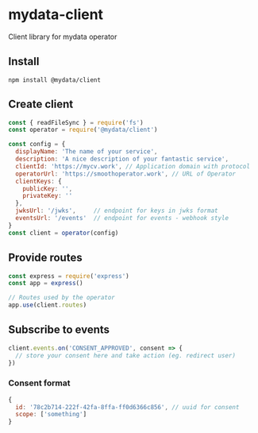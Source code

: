 # mydata-client

Client library for mydata operator

## Install

`npm install @mydata/client`

## Create client

```javascript
const { readFileSync } = require('fs')
const operator = require('@mydata/client')

const config = {
  displayName: 'The name of your service',
  description: 'A nice description of your fantastic service',
  clientId: 'https://mycv.work', // Application domain with protocol
  operatorUrl: 'https://smoothoperator.work', // URL of Operator
  clientKeys: {
    publicKey: '',
    privateKey: ''
  },
  jwksUrl: '/jwks',     // endpoint for keys in jwks format
  eventsUrl: '/events'  // endpoint for events - webhook style
}
const client = operator(config)
```

## Provide routes

```javascript
const express = require('express')
const app = express()

// Routes used by the operator
app.use(client.routes)
```

## Subscribe to events

```javascript
client.events.on('CONSENT_APPROVED', consent => {
  // store your consent here and take action (eg. redirect user)
})
```

### Consent format

```javascript
{
  id: '78c2b714-222f-42fa-8ffa-ff0d6366c856', // uuid for consent
  scope: ['something']
}
```
